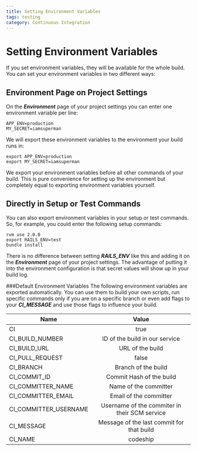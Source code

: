 ```yaml
---
title: Setting Environment Variables
tags: testing
category: Continuous Integration
---
```


# Setting Environment Variables

If you set environment variables, they will be available for the whole build. You can set your environment variables in two different ways:

## Environment Page on Project Settings
On the ***Environment*** page of your project settings you can enter one environment variable per line:

~~~
APP_ENV=production
MY_SECRET=iamsuperman
~~~

We will export these environment variables to the environment your build runs in:

~~~
export APP_ENV=production
export MY_SECRET=iamsuperman
~~~

We export your environment variables before all other commands of your build. This is pure convenience for setting up the environment but completely equal to exporting environment variables yourself.

## Directly in Setup or Test Commands
You can also export environment variables in your setup or test commands. So, for example, you could enter the following setup commands:

~~~
rvm use 2.0.0
export RAILS_ENV=test
bundle install
~~~

There is no difference between setting ***RAILS_ENV*** like this and adding it on the ***Environment*** page of your project settings. The advantage of putting it into the environment configuration is that secret values will show up in your build log.

###Default Environment Variables
The following environment variables are exported automatically. You can use them to build your own scripts, run specific commands only if you are on a specific branch or even add flags to your ***CI_MESSAGE*** and use those flags to influence your build.

| Name                        | Value                                              |
| ----------------------------|:--------------------------------------------------:|
| CI                          |  true                                              |
| CI_BUILD_NUMBER             |  ID of the build in our service                    |
| CI_BUILD_URL                |  URL of the build                                  |
| CI_PULL_REQUEST             |  false                                             |
| CI_BRANCH                   |  Branch of the build                               |
| CI_COMMIT_ID                |  Commit Hash of the build                          |
| CI_COMMITTER_NAME           |  Name of the committer                             |
| CI_COMMITTER_EMAIL          |  Email of the committer                            |
| CI_COMMITTER_USERNAME       |  Username of the commiter in their SCM service     |
| CI_MESSAGE                  |  Message of the last commit for that build         |
| CI_NAME                     |  codeship                                          |
